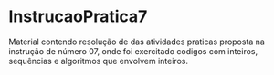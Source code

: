 # InstrucaoPratica7

Material contendo resolução de das atividades praticas proposta na instrução de número 07, onde foi exercitado codigos com inteiros, sequências e algoritmos que envolvem inteiros.
